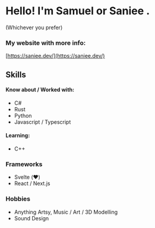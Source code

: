 # Hello! I'm Samuel or Saniee .

(Whichever you prefer)

### My website with more info:

[https://saniee.dev/](https://saniee.dev/)

## Skills

#### Know about / Worked with:

- C#
- Rust
- Python
- Javascript / Typescript

#### Learning:

- C++

### Frameworks

- Svelte (❤️)
- React / Next.js

### Hobbies

- Anything Artsy, Music / Art / 3D Modelling
- Sound Design
